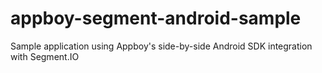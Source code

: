 # appboy-segment-android-sample
Sample application using Appboy's side-by-side Android SDK integration with Segment.IO
